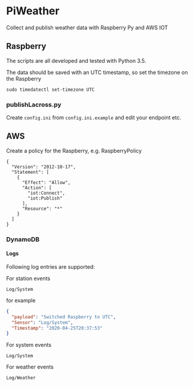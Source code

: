 # PiWeather

Collect and publish weather data with Raspberry Py and AWS IOT

## Raspberry

The scripts are all developed and tested with Python 3.5.

The data should be saved with an UTC timestamp, so set the timezone on the Raspberry

```
sudo timedatectl set-timezone UTC
```

### publishLacross.py

Create ```config.ini``` from ```config.ini.example``` and edit your endpoint etc.


## AWS

Create a policy for the Raspberry, e.g. RaspberryPolicy

```
{
  "Version": "2012-10-17",
  "Statement": [
    {
      "Effect": "Allow",
      "Action": [
        "iot:Connect",
        "iot:Publish"
      ],
      "Resource": "*"
    }
  ]
}
```

### DynamoDB

#### Logs

Following log entries are supported:

For station events
```
Log/System
```

for example
```json
{
  "payload": "Switched Raspberry to UTC",
  "Sensor": "Log/System",
  "Timestamp": "2020-04-25T20:37:53"
}
```

For system events
```
Log/System
```

For weather events
```
Log/Weather
```
